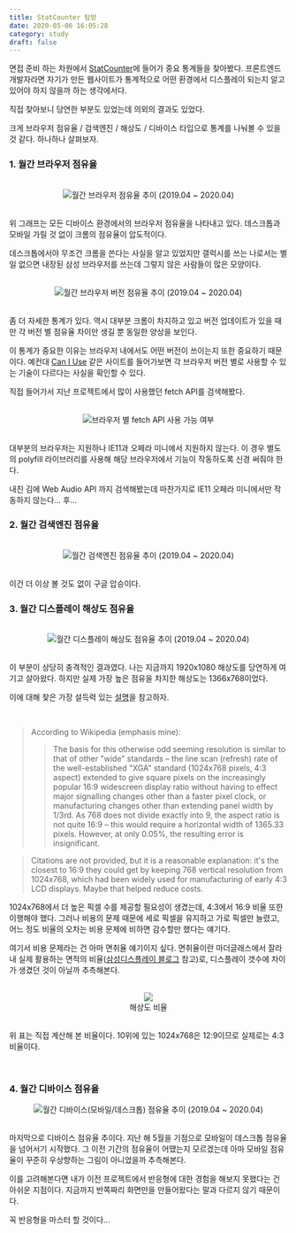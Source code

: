 ```yaml
---
title: StatCounter 탐방
date: 2020-05-06 16:05:28
category: study
draft: false
---
```


면접 준비 하는 차원에서 [StatCounter](https://gs.statcounter.com/)에 들어가 중요 통계들을 찾아봤다. 프론트엔드 개발자라면 자기가 만든 웹사이트가 통계적으로 어떤 환경에서 디스플레이 되는지 알고 있어야 하지 않을까 하는 생각에서다.

직접 찾아보니 당연한 부분도 있었는데 의외의 결과도 있었다.

크게 브라우저 점유율 / 검색엔진 / 해상도 / 디바이스 타입으로 통계를 나눠볼 수 있을 것 같다. 하나하나 살펴보자.

### 1. 월간 브라우저 점유율

<br>

<div align="center">
  <img src="./images/stat1.png" />월간 브라우저 점유율 추이 (2019.04 ~ 2020.04)
</div>

<br>

위 그래프는 모든 디바이스 환경에서의 브라우저 점유율을 나타내고 있다. 데스크톱과 모바일 가릴 것 없이 크롬의 점유율이 압도적이다.

데스크톱에서야 무조건 크롬을 쓴다는 사실을 알고 있었지만 갤럭시를 쓰는 나로서는 별일 없으면 내장된 삼성 브라우저를 쓰는데 그렇지 않은 사람들이 많은 모양이다.

<br>

<div align="center">
  <img src="./images/stat5.png" />월간 브라우저 버전 점유율 추이 (2019.04 ~ 2020.04)
</div>

<br>

좀 더 자세한 통계가 있다. 역시 대부분 크롬이 차지하고 있고 버전 업데이트가 있을 때만 각 버전 별 점유율 차이만 생길 뿐 동일한 양상을 보인다.

이 통계가 중요한 이유는 브라우저 내에서도 어떤 버전이 쓰이는지 또한 중요하기 때문이다. 예컨대 [Can I Use](https://caniuse.com/) 같은 사이트를 들어가보면 각 브라우저 버전 별로 사용할 수 있는 기술이 다르다는 사실을 확인할 수 있다.

직접 들어가서 지난 프로젝트에서 많이 사용했던 fetch API를 검색해봤다.

<br>

<div align="center">
  <img src="./images/caniuse.png" />브라우저 별 fetch API 사용 가능 여부
</div>

<br>

대부분의 브라우저는 지원하나 IE11과 오페라 미니에서 지원하지 않는다. 이 경우 별도의 polyfill 라이브러리를 사용해 해당 브라우저에서 기능이 작동하도록 신경 써줘야 한다.

내친 김에 Web Audio API 까지 검색해봤는데 마찬가지로 IE11 오페라 미니에서만 작동하지 않는다... 후...

### 2. 월간 검색엔진 점유율

<br>

<div align="center">
  <img src="./images/stat2.png" />월간 검색엔진 점유율 추이 (2019.04 ~ 2020.04)
</div>

<br>

이건 더 이상 볼 것도 없이 구글 압승이다.

### 3. 월간 디스플레이 해상도 점유율

<br>

<div align="center">
  <img src="./images/stat3.png" />월간 디스플레이 해상도 점유율 추이 (2019.04 ~ 2020.04)
</div>

<br>

이 부분이 상당히 충격적인 결과였다. 나는 지금까지 1920x1080 해상도를 당연하게 여기고 살아왔다. 하지만 실제 가장 높은 점유을 차지한 해상도는 1366x768이었다.

이에 대해 찾은 가장 설득력 있는 [설명](https://superuser.com/questions/946086/why-does-1366x768-resolution-exist)을 참고하자.

<br>

> According to Wikipedia (emphasis mine):
>
> > The basis for this otherwise odd seeming resolution is similar to that of other "wide" standards – the line scan (refresh) rate of the well-established "XGA" standard (1024x768 pixels, 4:3 aspect) extended to give square pixels on the increasingly popular 16:9 widescreen display ratio without having to effect major signalling changes other than a faster pixel clock, or manufacturing changes other than extending panel width by 1/3rd. As 768 does not divide exactly into 9, the aspect ratio is not quite 16:9 – this would require a horizontal width of 1365.33 pixels. However, at only 0.05%, the resulting error is insignificant.

> Citations are not provided, but it is a reasonable explanation: it's the closest to 16:9 they could get by keeping 768 vertical resolution from 1024x768, which had been widely used for manufacturing of early 4:3 LCD displays. Maybe that helped reduce costs.

1024x768에서 더 높은 픽셀 수를 제공할 필요성이 생겼는데, 4:3에서 16:9 비율 또한 이행해야 했다. 그러나 비용의 문제 때문에 세로 픽셀을 유지하고 가로 픽셀만 늘렸고, 어느 정도 비율의 오차는 비용 문제에 비하면 감수할만 했다는 얘기다.

여기서 비용 문제라는 건 아마 면취율 얘기이지 싶다. 면취율이란 마더글래스에서 잘라내 실제 활용하는 면적의 비율([삼성디스플레이 블로그](http://news.samsungdisplay.com/13671) 참고)로, 디스플레이 갯수에 차이가 생겼던 것이 아닐까 추측해본다.

<br>

<div align="center">
  <img src="./images/stattable.png" /><br>해상도 비율
</div>

<br>

위 표는 직접 계산해 본 비율이다. 10위에 있는 1024x768은 12:9이므로 실제로는 4:3 비율이다.

<br>

### 4. 월간 디바이스 점유율

<div align="center">
  <img src="./images/stat4.png" />월간 디바이스(모바일/데스크톱) 점유율 추이 (2019.04 ~ 2020.04)
</div>

<br>

마지막으로 디바이스 점유율 추이다. 지난 해 5월을 기점으로 모바일이 데스크톱 점유율을 넘어서기 시작했다. 그 이전 기간의 점유율이 어땠는지 모르겠는데 아마 모바일 점유율이 꾸준히 우상향하는 그림이 아니었을까 추측해본다.

이를 고려해본다면 내가 이전 프로젝트에서 반응형에 대한 경험을 해보지 못했다는 건 아쉬운 지점이다. 지금까지 반쪽짜리 화면만을 만들어왔다는 말과 다르지 않기 때문이다.

꼭 반응형을 마스터 할 것이다...
